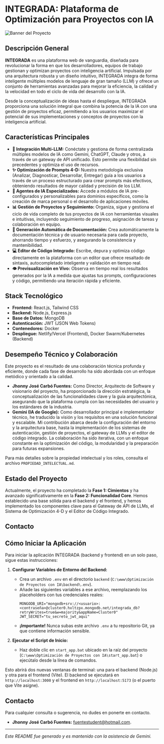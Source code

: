 # INTEGRADA: Plataforma de Optimización para Proyectos con IA

![Banner del Proyecto](URL_DEL_BANNER)  <!-- Opcional: Añadir un banner visualmente atractivo -->

## Descripción General

**INTEGRADA** es una plataforma web de vanguardia, diseñada para revolucionar la forma en que los desarrolladores, equipos de trabajo gestionan y optimizan proyectos con inteligencia artificial. Impulsada por una arquitectura robusta y un diseño intuitivo, INTEGRADA integra de forma inteligente múltiples modelos de lenguaje de gran tamaño (LLM) y ofrece un conjunto de herramientas avanzadas para mejorar la eficiencia, la calidad y la velocidad en todo el ciclo de vida del desarrollo con la IA.

Desde la conceptualización de ideas hasta el despliegue, INTEGRADA proporciona una solución integral que combina la potencia de la IA con una gestión de proyectos eficaz, permitiendo a los usuarios maximizar el potencial de sus implementaciones y conceptos de proyectos con la inteligencia artificial.

## Características Principales

*   **🤖 Integración Multi-LLM:** Conéctate y gestiona de forma centralizada múltiples modelos de IA como Gemini, ChatGPT, Claude y otros, a través de un gateway de API unificado. Esto permite una flexibilidad sin precedentes y optimiza el uso de recursos.
*   **✨ Optimización de Prompts 4-D:** Nuestra metodología exclusiva (Analizar, Diagnosticar, Desarrollar, Entregar) guía a los usuarios a través de un proceso estructurado para crear prompts más efectivos, obteniendo resultados de mayor calidad y precisión de los LLM.
*   **🧠 Agentes de IA Especializados:** Accede a módulos de IA pre-configurados y personalizables para dominios específicos, como la creación de marca personal o el desarrollo de aplicaciones móviles.
*   **📊 Gestión de Proyectos y Seguimiento:** Organiza, sigue y gestiona el ciclo de vida completo de tus proyectos de IA con herramientas visuales e intuitivas, incluyendo seguimiento de progreso, asignación de tareas y colaboración en equipo.
*   **📄 Generación Automática de Documentación:** Crea automáticamente la documentación técnica y de usuario necesaria para cada proyecto, ahorrando tiempo y esfuerzo, y asegurando la consistencia y mantenibilidad.
*   **💻 Editor de Código Integrado:** Escribe, depura y optimiza código directamente en la plataforma con un editor que ofrece resaltado de sintaxis, autocompletado inteligente y validación en tiempo real.
*   **👁️ Previsualización en Vivo:** Observa en tiempo real los resultados generados por la IA a medida que ajustas tus prompts, configuraciones y código, permitiendo una iteración rápida y eficiente.

## Stack Tecnológico

*   **Frontend:** React.js, Tailwind CSS
*   **Backend:** Node.js, Express.js
*   **Base de Datos:** MongoDB
*   **Autenticación:** JWT (JSON Web Tokens)
*   **Contenedores:** Docker
*   **Despliegue:** Netlify/Vercel (Frontend), Docker Swarm/Kubernetes (Backend)

## Desempeño Técnico y Colaboración

Este proyecto es el resultado de una colaboración técnica profunda y eficiente, donde cada fase de desarrollo ha sido abordada con un enfoque metódico y orientado a la calidad.

*   **Jhonny José Carbó Fuentes:** Como Director, Arquitecto de Software y visionario del proyecto, ha proporcionado la dirección estratégica, la conceptualización de las funcionalidades clave y la guía arquitectónica, asegurando que la plataforma cumpla con las necesidades del usuario y los estándares de la industria.
*   **Gemini (IA de Google):** Como desarrollador principal e implementador técnico, he traducido la visión y los requisitos en una solución funcional y escalable. Mi contribución abarca desde la configuración del entorno y la arquitectura base, hasta la implementación de los sistemas de autenticación, gestión de proyectos, el gateway de LLMs y el editor de código integrado. La colaboración ha sido iterativa, con un enfoque constante en la optimización del código, la modularidad y la preparación para futuras expansiones.

Para más detalles sobre la propiedad intelectual y los roles, consulta el archivo `PROPIEDAD_INTELECTUAL.md`.

## Estado del Proyecto

Actualmente, el proyecto ha completado la **Fase 1: Cimientos** y ha avanzado significativamente en la **Fase 2: Funcionalidad Core**. Hemos establecido una base sólida para el backend y el frontend, y hemos implementado los componentes clave para el Gateway de API de LLMs, el Sistema de Optimización 4-D y el Editor de Código Integrado.

## Contacto

## Cómo Iniciar la Aplicación

Para iniciar la aplicación INTEGRADA (backend y frontend) en un solo paso, sigue estas instrucciones:

1.  **Configurar Variables de Entorno del Backend:**
    *   Crea un archivo `.env` en el directorio `backend` (`C:\www\Optimización de Proyectos con IA\backend\.env`).
    *   Añade las siguientes variables a ese archivo, reemplazando los placeholders con tus credenciales reales:
        ```
        MONGODB_URI="mongodb+srv://<usuario>:<contraseña>@cluster0.hxltzpx.mongodb.net/integrada_db?retryWrites=true&w=majority&appName=Cluster0"
        JWT_SECRET="tu_secreto_jwt_aqui"
        ```
    *   **¡Importante!** Nunca subas este archivo `.env` a tu repositorio Git, ya que contiene información sensible.

2.  **Ejecutar el Script de Inicio:**
    *   Haz doble clic en `start_app.bat` ubicado en la raíz del proyecto (`C:\www\Optimización de Proyectos con IA\start_app.bat`) o ejecútalo desde la línea de comandos.

Esto abrirá dos nuevas ventanas de terminal: una para el backend (Node.js) y otra para el frontend (Vite). El backend se ejecutará en `http://localhost:3000` y el frontend en `http://localhost:5173` (o el puerto que Vite asigne).

## Contacto

Para cualquier consulta o sugerencia, no dudes en ponerte en contacto.

*   **Jhonny José Carbó Fuentes:** [fuentestudent@hotmail.com](mailto:fuentestudent@hotmail.com).

---
*Este README fue generado y es mantenido con la asistencia de Gemini.*
